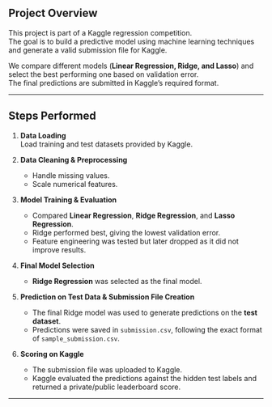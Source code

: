 ## Project Overview
This project is part of a Kaggle regression competition.  
The goal is to build a predictive model using machine learning techniques and generate a valid submission file for Kaggle.  

We compare different models (**Linear Regression, Ridge, and Lasso**) and select the best performing one based on validation error.  
The final predictions are submitted in Kaggle’s required format.

---

## Steps Performed
1. **Data Loading**  
   Load training and test datasets provided by Kaggle.

2. **Data Cleaning & Preprocessing**  
   - Handle missing values.  
   - Scale numerical features.  

3. **Model Training & Evaluation**  
   - Compared **Linear Regression**, **Ridge Regression**, and **Lasso Regression**.  
   - Ridge performed best, giving the lowest validation error.  
   - Feature engineering was tested but later dropped as it did not improve results.  

4. **Final Model Selection**  
   - **Ridge Regression** was selected as the final model.  

5. **Prediction on Test Data & Submission File Creation**  
   - The final Ridge model was used to generate predictions on the **test dataset**.  
   - Predictions were saved in `submission.csv`, following the exact format of `sample_submission.csv`.

6. **Scoring on Kaggle**  
   - The submission file was uploaded to Kaggle.  
   - Kaggle evaluated the predictions against the hidden test labels and returned a private/public leaderboard score.
---

